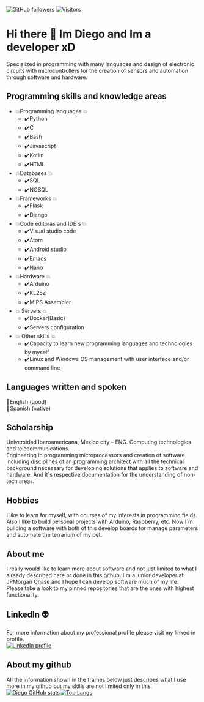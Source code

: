 ![GitHub followers](https://img.shields.io/github/followers/dmtzs?label=Follow&style=social)
![Visitors](https://visitor-badge.glitch.me/badge?page_id=dmtzs)

# Hi there 👋 Im Diego and Im a developer xD
Specialized in programming with many languages and design of electronic circuits with microcontrollers for the creation of sensors and automation through software and hardware.

## Programming skills and knowledge areas
* :boom:Programming languages :boom:
  *	:heavy_check_mark:Python
  *	:heavy_check_mark:C
  *	:heavy_check_mark:Bash
  *	:heavy_check_mark:Javascript
  *	:heavy_check_mark:Kotlin
  *	:heavy_check_mark:HTML
* :boom:Databases :boom:
  * :heavy_check_mark:SQL
  * :heavy_check_mark:NOSQL
* :boom:Frameworks :boom:
  * :heavy_check_mark:Flask
  * :heavy_check_mark:Django
* :boom:Code editoras and IDE´s :boom:
  * :heavy_check_mark:Visual studio code
  * :heavy_check_mark:Atom
  * :heavy_check_mark:Android studio
  * :heavy_check_mark:Emacs
  * :heavy_check_mark:Nano
* :boom:Hardware :boom:
  * :heavy_check_mark:Arduino
  * :heavy_check_mark:KL25Z
  * :heavy_check_mark:MIPS Assembler
* :boom: Servers :boom:
  *	:heavy_check_mark:Docker(Basic)
  *	:heavy_check_mark:Servers configuration
* :boom: Other skills :boom:
  *	:heavy_check_mark:Capacity to learn new programming languages and technologies by myself
  *	:heavy_check_mark:Linux and Windows OS management with user interface and/or command line

## Languages written and spoken
:clap:English (good)
<br>
:clap:Spanish (native)

## Scholarship
Universidad Iberoamericana, Mexico city – ENG. Computing technologies and telecommunications.
<br>
Engineering in programming microprocessors and creation of software including disciplines of an programming architect with all the technical background necessary for developing solutions that applies to software and hardware. And it´s respective documentation for the understanding of non-tech areas.

## Hobbies
I like to learn for myself, with courses of my interests in programming fields.
<br>
Also I like to build personal projects with Arduino, Raspberry, etc. Now I´m building a software with both of this develop boards for manage parameters and automate the terrarium of my pet.


## About me
I really would like to learn more about software and not just limited to what I already described here or done in this github. I´m a junior developer at JPMorgan Chase and I hope I can develop software much of my life.
<br>
Please take a look to my pinned repositories that are the ones with highest functionality.

## LinkedIn :alien:
For more information about my professional profile please visit my linked in profile.
<br>
[![LinkedIn profile](https://img.shields.io/badge/-Diego-black?style=flat-square&logo=Linkedin&logoColor=white&link=https://mx.linkedin.com/in/diego-martinez-sanchez-688b0311a/)](https://mx.linkedin.com/in/diego-martinez-sanchez-688b0311a)

## About my github
All the information shown in the frames below just describes what I use more in my github but my skills are not limited only in this.
[![Diego GitHub stats](https://github-readme-stats.vercel.app/api?username=dmtzs&hide=contribs&show_icons=true&theme=radical)](#)[![Top Langs](https://github-readme-stats.vercel.app/api/top-langs/?username=dmtzs&layout=compact&theme=radical)](#)
